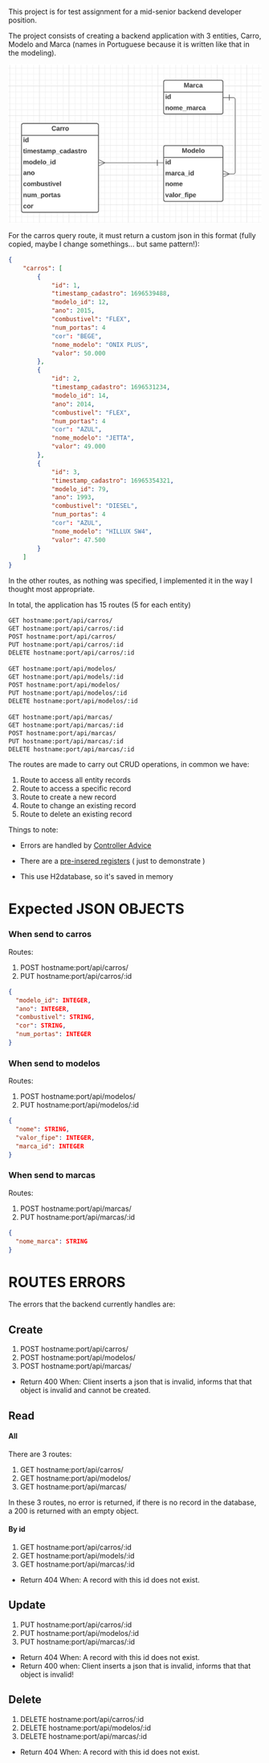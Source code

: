This project is for test assignment for a mid-senior backend developer position.

The project consists of creating a backend application with 3 entities, Carro, Modelo and Marca (names in Portuguese because it is written like that in the modeling).

<img src="./assets/ER.png">

For the carros query route, it must return a custom json in this format (fully copied, maybe I change somethings... but same pattern!):

```json
{
    "carros": [
        {
            "id": 1,
            "timestamp_cadastro": 1696539488,
            "modelo_id": 12,
            "ano": 2015,
            "combustivel": "FLEX",
            "num_portas": 4
            "cor": "BEGE",
            "nome_modelo": "ONIX PLUS",
            "valor": 50.000
        },
        {
            "id": 2,
            "timestamp_cadastro": 1696531234,
            "modelo_id": 14,
            "ano": 2014,
            "combustivel": "FLEX",
            "num_portas": 4
            "cor": "AZUL",
            "nome_modelo": "JETTA",
            "valor": 49.000
        },
        {
            "id": 3,
            "timestamp_cadastro": 16965354321,
            "modelo_id": 79,
            "ano": 1993,
            "combustivel": "DIESEL",
            "num_portas": 4
            "cor": "AZUL",
            "nome_modelo": "HILLUX SW4",
            "valor": 47.500
        }
    ]
}
``````

In the other routes, as nothing was specified, I implemented it in the way I thought most appropriate.

In total, the application has 15 routes (5 for each entity)

```api
GET hostname:port/api/carros/
GET hostname:port/api/carros/:id
POST hostname:port/api/carros/
PUT hostname:port/api/carros/:id
DELETE hostname:port/api/carros/:id

GET hostname:port/api/modelos/
GET hostname:port/api/models/:id
POST hostname:port/api/modelos/
PUT hostname:port/api/modelos/:id
DELETE hostname:port/api/modelos/:id

GET hostname:port/api/marcas/
GET hostname:port/api/marcas/:id
POST hostname:port/api/marcas/
PUT hostname:port/api/marcas/:id
DELETE hostname:port/api/marcas/:id
```



The routes are made to carry out CRUD operations, in common we have:

1. Route to access all entity records
2. Route to access a specific record
3. Route to create a new record
4. Route to change an existing record
5. Route to delete an existing record

Things to note:

* Errors are handled by [Controller Advice](./java-version/src/main/java/com/ur4n0/avaliacaobackendjava/core/handlers/RestExceptionHandler.java)

* There are a [pre-insered registers](./java-version/src/main/resources/sql/) ( just to demonstrate )

* This use H2database, so it's saved in memory

# Expected JSON OBJECTS

### When send to carros 
Routes:

1. POST hostname:port/api/carros/
2. PUT hostname:port/api/carros/:id

```json
{
  "modelo_id": INTEGER,
  "ano": INTEGER,
  "combustivel": STRING,
  "cor": STRING,
  "num_portas": INTEGER
}
```

### When send to modelos

Routes:

1. POST hostname:port/api/modelos/
2. PUT hostname:port/api/modelos/:id

```json
{
  "nome": STRING,
  "valor_fipe": INTEGER,
  "marca_id": INTEGER
}
```

### When send to marcas

Routes:

1. POST hostname:port/api/marcas/
2. PUT hostname:port/api/marcas/:id

```json
{
  "nome_marca": STRING
}
```

# ROUTES ERRORS

The errors that the backend currently handles are:

## Create

1. POST hostname:port/api/carros/
2. POST hostname:port/api/modelos/
3. POST hostname:port/api/marcas/

* Return 400 When: Client inserts a json that is invalid, informs that that object is invalid and cannot be created.

## Read

#### All

There are 3 routes:

1. GET hostname:port/api/carros/
2. GET hostname:port/api/modelos/
3. GET hostname:port/api/marcas/

In these 3 routes, no error is returned, if there is no record in the database, a 200 is returned with an empty object.


#### By id

1. GET hostname:port/api/carros/:id
2. GET hostname:port/api/models/:id
3. GET hostname:port/api/marcas/:id

* Return 404 When: A record with this id does not exist.

## Update

1. PUT hostname:port/api/carros/:id
2. PUT hostname:port/api/modelos/:id
3. PUT hostname:port/api/marcas/:id

* Return 404 When: A record with this id does not exist.
* Return 400 when: Client inserts a json that is invalid, informs that that object is invalid!

## Delete

1. DELETE hostname:port/api/carros/:id
2. DELETE hostname:port/api/modelos/:id
3. DELETE hostname:port/api/marcas/:id

* Return 404 When: A record with this id does not exist.
